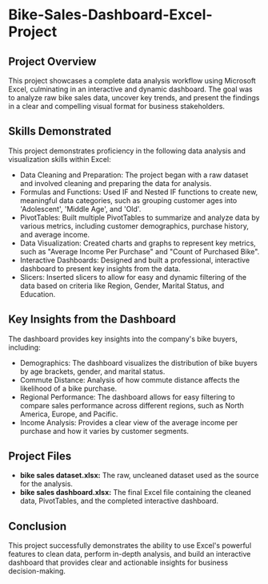 # Bike-Sales-Dashboard-Excel-Project

## Project Overview

This project showcases a complete data analysis workflow using Microsoft Excel, culminating in an interactive and dynamic dashboard. The goal was to analyze raw bike sales data, uncover key trends, and present the findings in a clear and compelling visual format for business stakeholders.

## Skills Demonstrated

This project demonstrates proficiency in the following data analysis and visualization skills within Excel:
- Data Cleaning and Preparation: The project began with a raw dataset and involved cleaning and preparing the data for analysis.
- Formulas and Functions: Used IF and Nested IF functions to create new, meaningful data categories, such as grouping customer ages into 'Adolescent', 'Middle Age', and 'Old'.
- PivotTables: Built multiple PivotTables to summarize and analyze data by various metrics, including customer demographics, purchase history, and average income.
- Data Visualization: Created charts and graphs to represent key metrics, such as "Average Income Per Purchase" and "Count of Purchased Bike".
- Interactive Dashboards: Designed and built a professional, interactive dashboard to present key insights from the data.
- Slicers: Inserted slicers to allow for easy and dynamic filtering of the data based on criteria like Region, Gender, Marital Status, and Education.

## Key Insights from the Dashboard

The dashboard provides key insights into the company's bike buyers, including:
- Demographics: The dashboard visualizes the distribution of bike buyers by age brackets, gender, and marital status.
- Commute Distance: Analysis of how commute distance affects the likelihood of a bike purchase.
- Regional Performance: The dashboard allows for easy filtering to compare sales performance across different regions, such as North America, Europe, and Pacific.
- Income Analysis: Provides a clear view of the average income per purchase and how it varies by customer segments.

## Project Files

* **bike sales dataset.xlsx:** The raw, uncleaned dataset used as the source for the analysis.
* **bike sales dashboard.xlsx:** The final Excel file containing the cleaned data, PivotTables, and the completed interactive dashboard.

## Conclusion

This project successfully demonstrates the ability to use Excel's powerful features to clean data, perform in-depth analysis, and build an interactive dashboard that provides clear and actionable insights for business decision-making.
